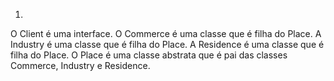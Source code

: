 1.
O Client é uma interface.
O Commerce é uma classe que é filha do Place.
A Industry é uma classe que é filha do Place.
A Residence é uma classe que é filha do Place.
O Place é uma classe abstrata que é pai das classes Commerce, Industry e Residence.
